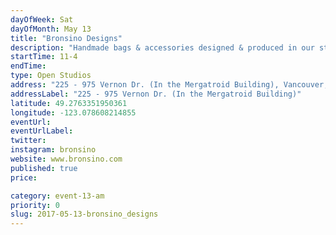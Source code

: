 ```yaml
---
dayOfWeek: Sat
dayOfMonth: May 13
title: "Bronsino Designs"
description: "Handmade bags & accessories designed & produced in our studio from new & upcycled leathers. We'll be displaying  upcycled & hand printed leathers for the weekend, and visitors will enjoy 20% off on all regular price items on May 13th. <br> <br> 2nd floor of the Mergatroid Building. Access is thru the main entrance @ 975 Vernon Drive. Follow signs."
startTime: 11-4
endTime: 
type: Open Studios
address: "225 - 975 Vernon Dr. (In the Mergatroid Building), Vancouver, BC, Canada"
addressLabel: "225 - 975 Vernon Dr. (In the Mergatroid Building)"
latitude: 49.2763351950361
longitude: -123.078608214855
eventUrl: 
eventUrlLabel: 
twitter: 
instagram: bronsino
website: www.bronsino.com
published: true
price: 

category: event-13-am
priority: 0
slug: 2017-05-13-bronsino_designs
---
```

